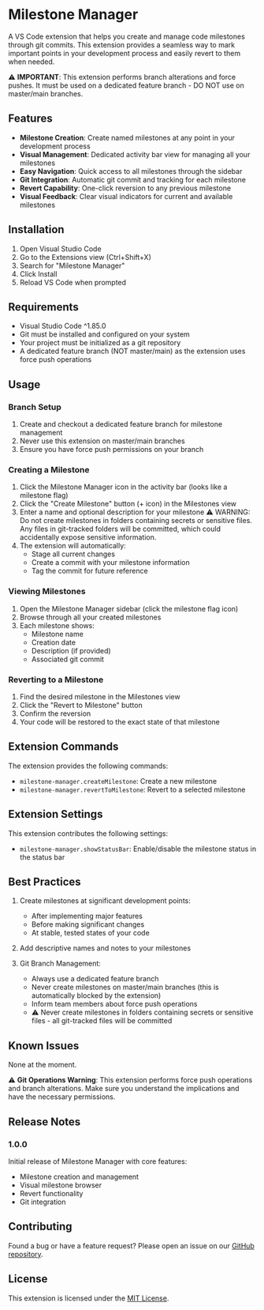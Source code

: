 # Milestone Manager

A VS Code extension that helps you create and manage code milestones through git commits. This extension provides a seamless way to mark important points in your development process and easily revert to them when needed.

⚠️ **IMPORTANT**: This extension performs branch alterations and force pushes. It must be used on a dedicated feature branch - DO NOT use on master/main branches.

## Features

- **Milestone Creation**: Create named milestones at any point in your development process
- **Visual Management**: Dedicated activity bar view for managing all your milestones
- **Easy Navigation**: Quick access to all milestones through the sidebar
- **Git Integration**: Automatic git commit and tracking for each milestone
- **Revert Capability**: One-click reversion to any previous milestone
- **Visual Feedback**: Clear visual indicators for current and available milestones

## Installation

1. Open Visual Studio Code
2. Go to the Extensions view (Ctrl+Shift+X)
3. Search for "Milestone Manager"
4. Click Install
5. Reload VS Code when prompted

## Requirements

- Visual Studio Code ^1.85.0
- Git must be installed and configured on your system
- Your project must be initialized as a git repository
- A dedicated feature branch (NOT master/main) as the extension uses force push operations

## Usage

### Branch Setup
1. Create and checkout a dedicated feature branch for milestone management
2. Never use this extension on master/main branches
3. Ensure you have force push permissions on your branch

### Creating a Milestone
1. Click the Milestone Manager icon in the activity bar (looks like a milestone flag)
2. Click the "Create Milestone" button (+ icon) in the Milestones view
3. Enter a name and optional description for your milestone
   ⚠️ WARNING: Do not create milestones in folders containing secrets or sensitive files. Any files in git-tracked folders will be committed, which could accidentally expose sensitive information.
4. The extension will automatically:
   - Stage all current changes
   - Create a commit with your milestone information
   - Tag the commit for future reference

### Viewing Milestones
1. Open the Milestone Manager sidebar (click the milestone flag icon)
2. Browse through all your created milestones
3. Each milestone shows:
   - Milestone name
   - Creation date
   - Description (if provided)
   - Associated git commit

### Reverting to a Milestone
1. Find the desired milestone in the Milestones view
2. Click the "Revert to Milestone" button
3. Confirm the reversion
4. Your code will be restored to the exact state of that milestone

## Extension Commands

The extension provides the following commands:

- `milestone-manager.createMilestone`: Create a new milestone
- `milestone-manager.revertToMilestone`: Revert to a selected milestone

## Extension Settings

This extension contributes the following settings:

* `milestone-manager.showStatusBar`: Enable/disable the milestone status in the status bar

## Best Practices

1. Create milestones at significant development points:
   - After implementing major features
   - Before making significant changes
   - At stable, tested states of your code

2. Add descriptive names and notes to your milestones

3. Git Branch Management:
   - Always use a dedicated feature branch
   - Never create milestones on master/main branches (this is automatically blocked by the extension)
   - Inform team members about force push operations
   - ⚠️ Never create milestones in folders containing secrets or sensitive files - all git-tracked files will be committed

## Known Issues

None at the moment.

⚠️ **Git Operations Warning**: This extension performs force push operations and branch alterations. Make sure you understand the implications and have the necessary permissions.

## Release Notes

### 1.0.0

Initial release of Milestone Manager with core features:
- Milestone creation and management
- Visual milestone browser
- Revert functionality
- Git integration

## Contributing

Found a bug or have a feature request? Please open an issue on our [GitHub repository](https://github.com/microsoft/vscode-extension-samples.git).

## License

This extension is licensed under the [MIT License](LICENSE). 